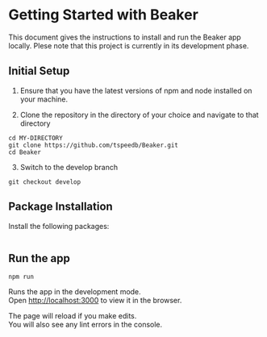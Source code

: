 # Getting Started with Beaker 

This document gives the instructions to install and run the Beaker app locally.
Plese note that this project is currently in its development phase. 

## Initial Setup

1. Ensure that you have the latest versions of npm and node installed on your machine. 

2. Clone the repository in the directory of your choice and navigate to that directory
```
cd MY-DIRECTORY
git clone https://github.com/tspeedb/Beaker.git
cd Beaker
```

3. Switch to the develop branch 

```git checkout develop```

## Package Installation 

Install the following packages:

```
```

## Run the app

```npm run```

Runs the app in the development mode.\
Open [http://localhost:3000](http://localhost:3000) to view it in the browser.

The page will reload if you make edits.\
You will also see any lint errors in the console.



